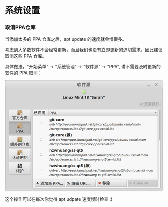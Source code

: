 # 系统设置


### 取消PPA仓库

当添加太多的 PPA 仓库之后，apt update 的速度就会慢很多。

考虑到大多数软件不会经常更新，而且我们也没有立即更新的迫切需求，因此建议取消这些 PPA 仓库。

具体做法，"开始菜单" -> "系统管理" -> "软件源" -> "PPA", 讲不需要及时更新的软件的 PPA 取消：

![](images/uncheck_ppa.jpg)

这个操作可以在每次你觉得 apt udpate 速度慢时检查 :)
